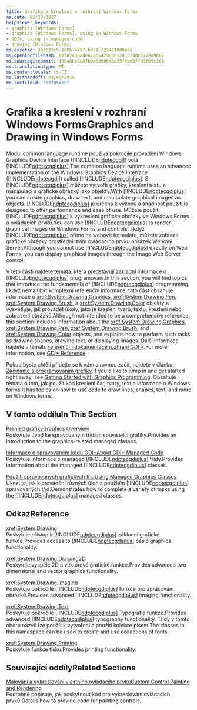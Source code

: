 ```yaml
---
title: Grafika a kreslení v rozhraní Windows Forms
ms.date: 03/30/2017
helpviewer_keywords:
- graphics [Windows Forms]
- graphics [Windows Forms], using in Windows Forms
- GDI+, using in managed code
- drawing [Windows Forms]
ms.assetid: 362532c5-1a06-4257-bdc8-723461009ede
ms.openlocfilehash: 08f87436ade62bb54295b012a1c24dc177ea9667
ms.sourcegitcommit: 160a88c8087b0e63606e6e35f9bd57fa5f69c168
ms.translationtype: MT
ms.contentlocale: cs-CZ
ms.lasthandoff: 03/09/2019
ms.locfileid: "57705418"
---
```

# <a name="graphics-and-drawing-in-windows-forms"></a><span data-ttu-id="c9b88-102">Grafika a kreslení v rozhraní Windows Forms</span><span class="sxs-lookup"><span data-stu-id="c9b88-102">Graphics and Drawing in Windows Forms</span></span>
<span data-ttu-id="c9b88-103">Modul common language runtime používá pokročilé provádění Windows Graphics Device Interface ([!INCLUDE[ndptecgdi](../../../../includes/ndptecgdi-md.md)]) volá [!INCLUDE[ndptecgdiplus](../../../../includes/ndptecgdiplus-md.md)].</span><span class="sxs-lookup"><span data-stu-id="c9b88-103">The common language runtime uses an advanced implementation of the Windows Graphics Device Interface ([!INCLUDE[ndptecgdi](../../../../includes/ndptecgdi-md.md)]) called [!INCLUDE[ndptecgdiplus](../../../../includes/ndptecgdiplus-md.md)].</span></span> <span data-ttu-id="c9b88-104">S [!INCLUDE[ndptecgdiplus](../../../../includes/ndptecgdiplus-md.md)] můžete vytvořit grafiky, kreslení textu a manipulaci s grafické obrázky jako objekty.</span><span class="sxs-lookup"><span data-stu-id="c9b88-104">With [!INCLUDE[ndptecgdiplus](../../../../includes/ndptecgdiplus-md.md)] you can create graphics, draw text, and manipulate graphical images as objects.</span></span> [!INCLUDE[ndptecgdiplus](../../../../includes/ndptecgdiplus-md.md)] <span data-ttu-id="c9b88-105">je určená k výkonu a snadnost použití.</span><span class="sxs-lookup"><span data-stu-id="c9b88-105">is designed to offer performance and ease of use.</span></span> <span data-ttu-id="c9b88-106">Můžete použít [!INCLUDE[ndptecgdiplus](../../../../includes/ndptecgdiplus-md.md)] k vykreslení grafické obrázky ve Windows Forms a ovládacích prvků.</span><span class="sxs-lookup"><span data-stu-id="c9b88-106">You can use [!INCLUDE[ndptecgdiplus](../../../../includes/ndptecgdiplus-md.md)] to render graphical images on Windows Forms and controls.</span></span> <span data-ttu-id="c9b88-107">I když [!INCLUDE[ndptecgdiplus](../../../../includes/ndptecgdiplus-md.md)] přímo na webové formuláře, můžete zobrazit grafické obrázky prostřednictvím ovládacího prvku obrázek Webový Server.</span><span class="sxs-lookup"><span data-stu-id="c9b88-107">Although you cannot use [!INCLUDE[ndptecgdiplus](../../../../includes/ndptecgdiplus-md.md)] directly on Web Forms, you can display graphical images through the Image Web Server control.</span></span>  
  
 <span data-ttu-id="c9b88-108">V této části najdete témata, která představují základní informace o [!INCLUDE[ndptecgdiplus](../../../../includes/ndptecgdiplus-md.md)] programování.</span><span class="sxs-lookup"><span data-stu-id="c9b88-108">In this section, you will find topics that introduce the fundamentals of [!INCLUDE[ndptecgdiplus](../../../../includes/ndptecgdiplus-md.md)] programming.</span></span> <span data-ttu-id="c9b88-109">I když nemají být komplexní referenční informace, tato část obsahuje informace o <xref:System.Drawing.Graphics>, <xref:System.Drawing.Pen>, <xref:System.Drawing.Brush>, a <xref:System.Drawing.Color> objekty a vysvětluje, jak provádět úkoly, jako je kreslení tvarů, textu, kreslení nebo zobrazení obrázků.</span><span class="sxs-lookup"><span data-stu-id="c9b88-109">Although not intended to be a comprehensive reference, this section includes information about the <xref:System.Drawing.Graphics>, <xref:System.Drawing.Pen>, <xref:System.Drawing.Brush>, and <xref:System.Drawing.Color> objects, and explains how to perform such tasks as drawing shapes, drawing text, or displaying images.</span></span> <span data-ttu-id="c9b88-110">Další informace najdete v tématu [referenční dokumentace rozhraní GDI +](/windows/desktop/gdiplus/-gdiplus-class-gdi-reference).</span><span class="sxs-lookup"><span data-stu-id="c9b88-110">For more information, see [GDI+ Reference](/windows/desktop/gdiplus/-gdiplus-class-gdi-reference).</span></span>  
  
 <span data-ttu-id="c9b88-111">Pokud byste chtěli přidejte se k nám a rovnou začít, najdete v článku [Začínáme s programováním grafiky](getting-started-with-graphics-programming.md).</span><span class="sxs-lookup"><span data-stu-id="c9b88-111">If you'd like to jump in and get started right away, see [Getting Started with Graphics Programming](getting-started-with-graphics-programming.md).</span></span> <span data-ttu-id="c9b88-112">Obsahuje témata o tom, jak použít kód kreslení čar, tvary, text a informace o Windows forms.</span><span class="sxs-lookup"><span data-stu-id="c9b88-112">It has topics on how to use code to draw lines, shapes, text, and more on Windows forms.</span></span>  
  
## <a name="in-this-section"></a><span data-ttu-id="c9b88-113">V tomto oddílu</span><span class="sxs-lookup"><span data-stu-id="c9b88-113">In This Section</span></span>  
 [<span data-ttu-id="c9b88-114">Přehled grafiky</span><span class="sxs-lookup"><span data-stu-id="c9b88-114">Graphics Overview</span></span>](graphics-overview-windows-forms.md)  
 <span data-ttu-id="c9b88-115">Poskytuje úvod ke spravovaným třídám související grafiky.</span><span class="sxs-lookup"><span data-stu-id="c9b88-115">Provides an introduction to the graphics-related managed classes.</span></span>  
  
 [<span data-ttu-id="c9b88-116">Informace o spravovaném kódu GDI+</span><span class="sxs-lookup"><span data-stu-id="c9b88-116">About GDI+ Managed Code</span></span>](about-gdi-managed-code.md)  
 <span data-ttu-id="c9b88-117">Poskytuje informace o managed [!INCLUDE[ndptecgdiplus](../../../../includes/ndptecgdiplus-md.md)] třídy.</span><span class="sxs-lookup"><span data-stu-id="c9b88-117">Provides information about the managed [!INCLUDE[ndptecgdiplus](../../../../includes/ndptecgdiplus-md.md)] classes.</span></span>  
  
 [<span data-ttu-id="c9b88-118">Použití spravovaných grafických tříd</span><span class="sxs-lookup"><span data-stu-id="c9b88-118">Using Managed Graphics Classes</span></span>](using-managed-graphics-classes.md)  
 <span data-ttu-id="c9b88-119">Ukazuje, jak k provádění různých úloh s použitím [!INCLUDE[ndptecgdiplus](../../../../includes/ndptecgdiplus-md.md)] spravovaných tříd.</span><span class="sxs-lookup"><span data-stu-id="c9b88-119">Demonstrates how to complete a variety of tasks using the [!INCLUDE[ndptecgdiplus](../../../../includes/ndptecgdiplus-md.md)] managed classes.</span></span>  
  
## <a name="reference"></a><span data-ttu-id="c9b88-120">Odkaz</span><span class="sxs-lookup"><span data-stu-id="c9b88-120">Reference</span></span>  
 <xref:System.Drawing>  
 <span data-ttu-id="c9b88-121">Poskytuje přístup k [!INCLUDE[ndptecgdiplus](../../../../includes/ndptecgdiplus-md.md)] základní grafické funkce.</span><span class="sxs-lookup"><span data-stu-id="c9b88-121">Provides access to [!INCLUDE[ndptecgdiplus](../../../../includes/ndptecgdiplus-md.md)] basic graphics functionality.</span></span>  
  
 <xref:System.Drawing.Drawing2D>  
 <span data-ttu-id="c9b88-122">Poskytuje vyspělé 2D a vektorové grafické funkce.</span><span class="sxs-lookup"><span data-stu-id="c9b88-122">Provides advanced two-dimensional and vector graphics functionality.</span></span>  
  
 <xref:System.Drawing.Imaging>  
 <span data-ttu-id="c9b88-123">Poskytuje pokročilé [!INCLUDE[ndptecgdiplus](../../../../includes/ndptecgdiplus-md.md)] funkce pro zpracování obrázků.</span><span class="sxs-lookup"><span data-stu-id="c9b88-123">Provides advanced [!INCLUDE[ndptecgdiplus](../../../../includes/ndptecgdiplus-md.md)] imaging functionality.</span></span>  
  
 <xref:System.Drawing.Text>  
 <span data-ttu-id="c9b88-124">Poskytuje pokročilé [!INCLUDE[ndptecgdiplus](../../../../includes/ndptecgdiplus-md.md)] Typografie funkce.</span><span class="sxs-lookup"><span data-stu-id="c9b88-124">Provides advanced [!INCLUDE[ndptecgdiplus](../../../../includes/ndptecgdiplus-md.md)] typography functionality.</span></span> <span data-ttu-id="c9b88-125">Třídy v tomto oboru názvů lze použít k vytvoření a použití kolekce písem.</span><span class="sxs-lookup"><span data-stu-id="c9b88-125">The classes in this namespace can be used to create and use collections of fonts.</span></span>  
  
 <xref:System.Drawing.Printing>  
 <span data-ttu-id="c9b88-126">Poskytuje funkce tisku.</span><span class="sxs-lookup"><span data-stu-id="c9b88-126">Provides printing functionality.</span></span>  
  
## <a name="related-sections"></a><span data-ttu-id="c9b88-127">Související oddíly</span><span class="sxs-lookup"><span data-stu-id="c9b88-127">Related Sections</span></span>  
 [<span data-ttu-id="c9b88-128">Malování a vykreslování vlastního ovládacího prvku</span><span class="sxs-lookup"><span data-stu-id="c9b88-128">Custom Control Painting and Rendering</span></span>](../controls/custom-control-painting-and-rendering.md)  
 <span data-ttu-id="c9b88-129">Podrobně popisuje, jak poskytnout kód pro vykreslování ovládacích prvků.</span><span class="sxs-lookup"><span data-stu-id="c9b88-129">Details how to provide code for painting controls.</span></span>
